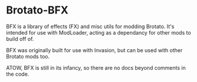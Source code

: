 # Brotato-BFX

BFX is a library of effects (FX) and misc utils for modding Brotato. It's intended for use with ModLoader, acting as a dependancy for other mods to build off of.

BFX was originally built for use with Invasion, but can be used with other Brotato mods too.

ATOW, BFX is still in its infancy, so there are no docs beyond comments in the code.